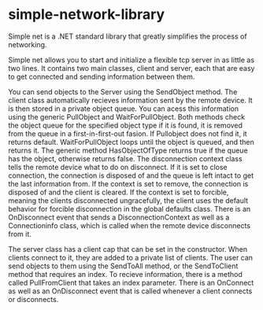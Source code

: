# simple-network-library
Simple net is a .NET standard library that greatly simplifies the process of networking. 

Simple net allows you to start and initialize a flexible tcp server in as little as two lines. 
It contains two main classes, client and server, each that are easy to get connected and sending information between them.

You can send objects to the Server using the SendObject method.
The client class automatically recieves information sent by the remote device. It is then stored in a private object queue.
You can acess this information using the generic PullObject and WaitForPullObject.
Both methods check the object queue for the specified object type if it is found, it is removed from the queue in a first-in-first-out fasion.
If Pullobject does not find it, it returns default.
WaitForPullObject loops until the object is queued, and then returns it.
The generic method HasObjectOfType returns true if the queue has the object, otherwise returns false.
The disconnection context class tells the remote device what to do on disconnect.
If it is set to close connection, the connection is disposed of and the queue is left intact to get the last information from.
If the context is set to remove, the connection is disposed of and the client is cleared.
If the context is set to forcible, meaning the clients disconnected ungracefully, the client uses the default behavior for forcible disconnection in the global defaults class.
There is an OnDisconnect event that sends a DisconnectionContext as well as a Connectioninfo class, which is called when the remote device disconnects from it.

The server class has a client cap that can be set in the constructor. 
When clients connect to it, they are added to a private list of clients. The user can send objects to them using the SendToAll method, or the SendToClient method that requires an index. 
To recieve information, there is a method called PullFromClient that takes an index parameter.
There is an OnConnect as well as an OnDisconnect event that is called whenever a client connects or disconnects.
